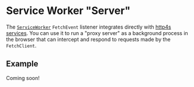 # Service Worker "Server"

The [`ServiceWorker`](https://www.javadoc.io/doc/org.http4s/http4s-dom_sjs1_2.13/latest/org/http4s/dom/ServiceWorker$.html) `FetchEvent` listener integrates directly with [http4s services](https://http4s.org/v0.23/service/). You can use it to run a "proxy server" as a background process in the browser that can intercept and respond to requests made by the `FetchClient`.

## Example

Coming soon!
